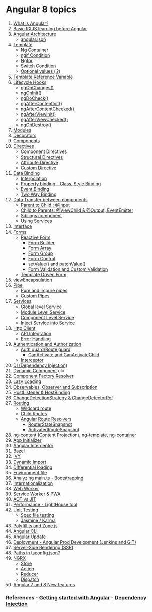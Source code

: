 # Angular 8 topics

<ol>
    <li><a href="javascript:;" title="What is Angular?">What is Angular?</a></li>
    <li><a href="https://github.com/suryansh54/rxjs" title="Basic RXJS learning">Basic RXJS learning before Angular</a></li>
    <li><a href="javascript:;" title="Angular Architecture">Angular Architecture</a>
        <ul>
            <li><a href="javascript:;" title="angular.json">angular.json</a></li>
        </ul>
    </li>
    <li><a href="javascript:;" title="Template">Template</a>
        <ul>
            <li><a href="javascript:;" title="Ng Container">Ng Container</a></li>
            <li><a href="javascript:;" title="ngif Condition">ngif Condition</a></li>
            <li><a href="javascript:;" title="Ngfor">Ngfor</a></li>
            <li><a href="javascript:;" title="Switch Condition">Switch Condition</a></li>
            <li><a href="javascript:;" title="Optional values (.?)">Optional values (.?)</a></li>
        </ul>
    </li>
    <li><a href="javascript:;" title="Template Reference Variable">Template Reference Variable</a></li>
    <li><a href="javascript:;" title="Lifecycle Hooks">Lifecycle Hooks</a>
        <ul>
            <li><a href="javascript:;" title="ngOnChanges()">ngOnChanges()</a></li>
            <li><a href="javascript:;" title="ngOnInit()">ngOnInit()</a></li>
            <li><a href="javascript:;" title="ngDoCheck()">ngDoCheck()</a></li>
            <li><a href="javascript:;" title="ngAfterContentInit()">ngAfterContentInit()</a></li>
            <li><a href="javascript:;" title="ngAfterContentChecked()">ngAfterContentChecked()</a></li>
            <li><a href="javascript:;" title="ngDoCheck()">ngAfterViewInit()</a></li>
            <li><a href="javascript:;" title="ngAfterContentInit()">ngAfterViewChecked()</a></li>
            <li><a href="javascript:;" title="ngAfterContentChecked()">ngOnDestroy()</a></li>
        </ul>
    </li>
    <li><a href="javascript:;" title="Modules">Modules</a></li>
    <li><a href="javascript:;" title="Decorators">Decorators</a></li>
    <li><a href="javascript:;" title="Components">Components</a></li>
    <li><a href="javascript:;" title="Directives">Directives</a>
        <ul>
            <li><a href="javascript:;" title="Component Directives">Component Directives</a></li>
            <li><a href="javascript:;" title="Structural Directives">Structural Directives</a></li>
            <li><a href="javascript:;" title="Attribute Directive">Attribute Directive</a></li>
            <li><a href="javascript:;" title="Custom Directive">Custom Directive</a></li>
        </ul>
    </li>
    <li><a href="javascript:;" title="Data Binding">Data Binding</a>
        <ul>
            <li><a href="javascript:;" title="Interpolation">Interpolation</a></li>
            <li><a href="javascript:;" title="Property binding - Class, Style Binding">Property binding - Class, Style Binding</a></li>
            <li><a href="javascript:;" title="Event Binding">Event Binding</a></li>
            <li><a href="javascript:;" title="Two Way Binding">Two Way Binding</a></li>
        </ul>
    </li>
    <li><a href="javascript:;" title="Type Compatibility">Data Transfer between components</a>
        <ul>
            <li><a href="javascript:;" title="Parent to Child : @Input">Parent to Child : @Input</a></li>
            <li><a href="javascript:;" title="Child to Parents: @ViewChild & @Output, EventEmitter">Child to Parents: @ViewChild & @Output, EventEmitter</a></li>
            <li><a href="javascript:;" title="Siblings component">Siblings component</a></li>
            <li><a href="javascript:;" title="Using Services">Using Services</a></li>
        </ul>
    </li>
    <li><a href="javascript:;" title="Interface">Interface</a></li>
    <li><a href="javascript:;" title="Forms">Forms</a>
        <ul>
            <li><a href="javascript:;" title="Reactive Form">Reactive Form</a>
                <ul>
                    <li><a href="javascript:;" title="Form Builder">Form Builder</a></li>
                    <li><a href="javascript:;" title="Form Array">Form Array</a></li>
                    <li><a href="javascript:;" title="Form Group">Form Group</a></li>
                    <li><a href="javascript:;" title="Form Control">Form Control</a></li>
                    <li><a href="javascript:;" title="setValue() and patchValue()">setValue() and patchValue()</a></li>
                    <li><a href="javascript:;" title="Form Control">Form Validation and Custom Validation</a>
                </ul>
                </li>
                <li><a href="javascript:;" title="Template Driven Form">Template Driven Form</a></li>
        </ul>
        </li>
        <li><a href="javascript:;" title="viewEncapsulation">viewEncapsulation</a></li>
        <li><a href="javascript:;" title="Pipe">Pipe</a>
            <ul>
                <li><a href="javascript:;" title="Pure and impure pipes">Pure and impure pipes</a></li>
                <li><a href="javascript:;" title="Custom Pipes">Custom Pipes</a></li>
            </ul>
        </li>
        <li><a href="javascript:;" title="Services">Services</a>
            <ul>
                <li><a href="javascript:;" title="Global level Service">Global level Service</a></li>
                <li><a href="javascript:;" title="Module Level Service">Module Level Service</a></li>
                <li><a href="javascript:;" title="Component Level Service">Component Level Service</a></li>
                <li><a href="javascript:;" title="Inject Service into Service">Inject Service into Service</a></li>
            </ul>
        </li>
        <li><a href="javascript:;" title="Http Client">Http Client</a>
            <ul>
                <li><a href="javascript:;" title="API Integration">API Integration</a></li>
                <li><a href="javascript:;" title="Error Handling">Error Handling</a></li>
            </ul>
        </li>
        <li><a href="javascript:;" title="Authentication vs Authorization">Authentication and Authorization</a>
            <ul>
                <li><a href="javascript:;" title="Auth guard/Route guard">Auth guard/Route guard</a>
                    <ul>
                        <li><a href="javascript:;" title="CanActivate and CanActivateChild">CanActivate and CanActivateChild</a></li>
                    </ul>
                </li>
                <li><a href="javascript:;" title="Interceptor">Interceptor</a></li>
            </ul>
        </li>
        <li><a href="javascript:;" title="DI (Dependency Injection)">DI (Dependency Injection)</a></li>
        <li><a href="javascript:;" title="Dynamic Component">Dynamic Component</a>
            ul>
                <li><a href="javascript:;" title="Component Factory Resolver">Component Factory Resolver</a></li>
            </ul>
        </li>
        <li><a href="javascript:;" title="Lazy Loading">Lazy Loading</a></li>
        <li><a href="javascript:;" title="Observables, Observer and Subscription">Observables, Observer and Subscription</a></li>
        <li><a href="javascript:;" title="HostListener & HostBinding">HostListener & HostBinding</a></li>
        <li><a href="javascript:;" title="ChangeDetectionStrategy & ChangeDetectorRef">ChangeDetectionStrategy & ChangeDetectorRef</a></li>
        <li><a href="javascript:;" title="Routing">Routing</a>
            <ul>
                <li><a href="javascript:;" title="Wildcard route">Wildcard route</a></li>
                <li><a href="javascript:;" title="Child Routes">Child Routes</a></li>
                <li><a href="javascript:;" title="Angular Route Resolvers">Angular Route Resolvers</a>
                    <ul>
                        <li><a href="javascript:;" title="RouterStateSnapshot">RouterStateSnapshot</a></li>
                        <li><a href="javascript:;" title="ActivatedRouteSnapshot">ActivatedRouteSnapshot</a></li>
                    </ul>
                </li>
            </ul>
        </li>
        <li><a href="javascript:;" title="App Initializer">ng-content (Content Projection), ng-template, ng-container</a></li>
        <li><a href="javascript:;" title="App Initializer">App Initializer</a></li>
        <li><a href="javascript:;" title="Angular Interceptor">Angular Interceptor</a></li>
        <li><a href="javascript:;" title="Bazel">Bazel</a></li>
        <li><a href="javascript:;" title="IVY">IVY</a></li>
        <li><a href="javascript:;" title="Dynamic Import">Dynamic Import</a></li>
        <li><a href="javascript:;" title="Differential loading">Differential loading</a></li>
        <li><a href="javascript:;" title="Environment file">Environment file</a></li>
        <li><a href="javascript:;" title="Analyzing main.ts - Bootstrapping">Analyzing main.ts - Bootstrapping</a></li>
        <li><a href="javascript:;" title="Internationalization">Internationalization</a></li>
        <li><a href="javascript:;" title="Web Worker">Web Worker</a></li>
        <li><a href="javascript:;" title="Service Worker & PWA">Service Worker & PWA</a></li>
        <li><a href="javascript:;" title="AOT vs JIT">AOT vs JIT</a></li>
        <li><a href="javascript:;" title="Performance - LightHouse tool">Performance - LightHouse tool</a></li>
        <li><a href="javascript:;" title="Unit Testing">Unit Testing</a>
            <ul>
                <li><a href="javascript:;" title="Spec file testing">Spec file testing</a></li>
                <li><a href="javascript:;" title="Jasmine / Karma">Jasmine / Karma</a></li>
            </ul>
        </li>
        <li><a href="javascript:;" title="Polyfill.ts and Zone.js">Polyfill.ts and Zone.js</a></li>
        <li><a href="javascript:;" title="Angular CLI">Angular CLI</a></li>
        <li><a href="javascript:;" title="Angular Update">Angular Update</a></li>
        <li><a href="javascript:;" title="Deployment - Angular Prod Development (Jenkins and GIT)">Deployment - Angular Prod Development (Jenkins and GIT)</a></li>
        <li><a href="javascript:;" title="Server-Side Rendering (SSR)">Server-Side Rendering (SSR)</a></li>
        <li><a href="javascript:;" title="Paths in tsconfig.json?">Paths in tsconfig.json?</a></li>
        <li><a href="javascript:;" title="NGRX">NGRX</a>
            <ul>
                <li><a href="javascript:;" title="Store">Store</a></li>
                <li><a href="javascript:;" title="Action">Action</a></li>
                <li><a href="javascript:;" title="Reducer">Reducer</a></li>
                <li><a href="javascript:;" title="Dispatch">Dispatch</a></li>
            </ul>
        </li>
        <li><a href="javascript:;" title="Angular 7 and 8 New features">Angular 7 and 8 New features</a></li>
</ol>

### References - <a href="https://www.w3resource.com/angular/getting-started-with-angular.php " title="Getting started with Angular">Getting started with Angular</a> - <a href="https://codecraft.tv/courses/angular/dependency-injection-and-providers/overview" title="Dependency Injection">Dependency Injection</a>
